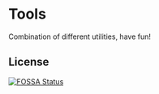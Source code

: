 # Tools
Combination of different utilities, have fun! 

## License
[![FOSSA Status](https://app.fossa.io/api/projects/git%2Bgithub.com%2Fdoomedraven%2FTools.svg?type=large)](https://app.fossa.io/projects/git%2Bgithub.com%2Fdoomedraven%2FTools?ref=badge_large)
